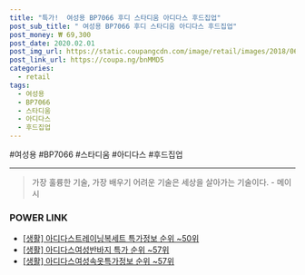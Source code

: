 ```yaml
--- 
title: "특가!  여성용 BP7066 후디 스타디움 아디다스 후드집업" 
post_sub_title: " 여성용 BP7066 후디 스타디움 아디다스 후드집업" 
post_money: ₩ 69,300 
post_date: 2020.02.01 
post_img_url: https://static.coupangcdn.com/image/retail/images/2018/06/01/17/5/2cfe70aa-2761-410e-a122-3fe278402f7d.jpg 
post_link_url: https://coupa.ng/bnMMD5 
categories: 
  - retail 
tags: 
  - 여성용 
  - BP7066 
  - 스타디움 
  - 아디다스 
  - 후드집업 
--- 
```

  #여성용 #BP7066 #스타디움 #아디다스 #후드집업 
<hr> 

> 가장 훌륭한 기술, 가장 배우기 어려운 기술은 세상을 살아가는 기술이다. - 메이시 


### POWER LINK

* <a href="https://blog.naver.com/sakai111/221776808256" target="_blank"> [생활] 아디다스트레이닝복세트 특가정보 순위 ~50위</a>
* <a href="https://blog.naver.com/sakai111/221788328312" target="_blank"> [생활] 아디다스여성반바지 특가 순위 ~57위</a>
* <a href="https://blog.naver.com/sakai111/221772719914" target="_blank"> [생활] 아디다스여성속옷특가정보 순위 ~57위</a>
